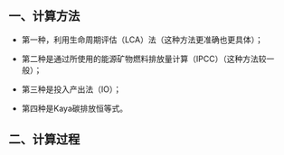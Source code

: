 ## 一、计算方法

- 第一种，利用生命周期评估（LCA）法（这种方法更准确也更具体）；

- 第二种是通过所使用的能源矿物燃料排放量计算（IPCC）（这种方法较一般）；

- 第三种是投入产出法（IO）；

- 第四种是Kaya碳排放恒等式。

## 二、计算过程
